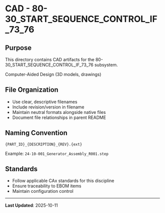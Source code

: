 # CAD - 80-30_START_SEQUENCE_CONTROL_IF_73_76

## Purpose

This directory contains CAD artifacts for the 80-30_START_SEQUENCE_CONTROL_IF_73_76 subsystem.

Computer-Aided Design (3D models, drawings)

## File Organization

- Use clear, descriptive filenames
- Include revision/version in filename
- Maintain neutral formats alongside native files
- Document file relationships in parent README

## Naming Convention

```
{PART_ID}_{DESCRIPTION}_{REV}.{ext}
```

Example: `24-10-001_Generator_Assembly_R001.step`

## Standards

- Follow applicable CAx standards for this discipline
- Ensure traceability to EBOM items
- Maintain configuration control

---

**Last Updated**: 2025-10-11
